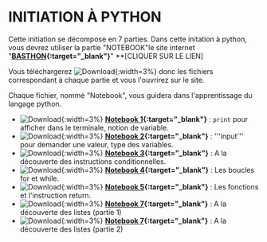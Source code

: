 # INITIATION À PYTHON

Cette initiation se décompose en 7 parties.
Dans cette initation à python, vous devrez utiliser la partie "NOTEBOOK"le site internet "**[BASTHON](https://notebook.basthon.fr/){:target="_blank"}**" **[CLIQUER SUR LE LIEN]

Vous téléchargerez ![Download](../../icones/download-solid.svg){:width=3%} donc les fichiers correspondant à chaque partie et vous l'ouvrirez sur le site.

Chaque fichier, nommé "Notebook", vous guidera dans l'apprentissage du langage python.

* ![Download](../../icones/download-solid.svg){:width=3%} **[Notebook 1](./ressources/1.Print-Variables.ipynb){:target="_blank"}** : `print` pour afficher dans le terminale, notion de variable.
* ![Download](../../icones/download-solid.svg){:width=3%} **[Notebook 2](./ressources/2.Input-Types.ipynb){:target="_blank"}** : '''input''' pour demander une valeur, type des variables.
* ![Download](../../icones/download-solid.svg){:width=3%} **[Notebook 3](./ressources/3.InstructionsConditionnelles.ipynb){:target="_blank"}** : A la découverte des instructions conditionnelles.
* ![Download](../../icones/download-solid.svg){:width=3%} **[Notebook 4](./ressources/4.Boucles.ipynb){:target="_blank"}** : Les boucles for et while.
* ![Download](../../icones/download-solid.svg){:width=3%} **[Notebook 5](./ressources/5.Fonctions.ipynb){:target="_blank"}** : Les fonctions et l'instruction return.
* ![Download](../../icones/download-solid.svg){:width=3%} **[Notebook 7](./ressources/6.Liste-1.ipynb){:target="_blank"}** : A la découverte des listes (partie 1)
* ![Download](../../icones/download-solid.svg){:width=3%} **[Notebook 7](./ressources/6.Liste-2.ipynb){:target="_blank"}** : A la découverte des listes (partie 2)

